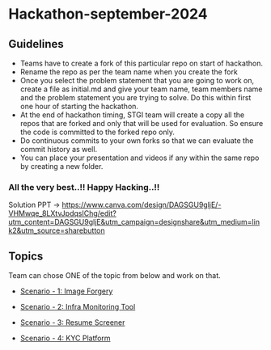 # Hackathon-september-2024

## Guidelines 
- Teams have to create a fork of this particular repo on start of hackathon.
- Rename the repo as per the team name when you create the fork
- Once you select the problem statement that you are going to work on, create a file as initial.md and give your team name, team members name and the problem statement you are trying to solve. Do this within first one hour of starting the hackathon. 
- At the end of hackathon timing, STGI team will create a copy all the repos that are forked and only that will be used for evaluation. So ensure the code is committed to the forked repo only.
- Do continuous commits to your own forks so that we can evaluate the commit history as well.
- You can place your presentation and videos if any within the same repo by creating a new folder.


### All the very best..!! Happy Hacking..!! 

Solution PPT -> https://www.canva.com/design/DAGSGU9gljE/-VHMwqe_8LXtvJpdqsIChg/edit?utm_content=DAGSGU9gljE&utm_campaign=designshare&utm_medium=link2&utm_source=sharebutton


## Topics 

Team can chose ONE of the topic from below and work on that.

- [Scenario - 1: Image Forgery](ImageForgery.md)

- [Scenario - 2: Infra Monitoring Tool](InfraMonitor/InfraMonitor.md)

- [Scenario - 3: Resume Screener](ResumeScreening.md)
  
- [Scenario - 4: KYC Platform](KYCPlatform.md)
